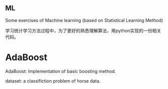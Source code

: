 ## ML
Some exercises of Machine learning (based on Statistical Learning Method)

学习统计学习方法过程中，为了更好的熟悉理解算法，用python实现的一份相关代码。



# AdaBoost
AdaBoost: Implementation of basic boosting method.

dataset: a classifiction problem of horse data.
